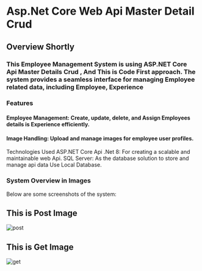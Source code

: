 # Asp.Net Core Web Api Master Detail Crud
## Overview Shortly
### This Employee Management System is using ASP.NET Core Api Master Details Crud , And This is Code First approach. The system provides a seamless interface for managing Employee related data, including Employee, Experience


### Features
#### Employee Management: Create, update, delete, and Assign Employees  details is Experience efficiently.
#### Image Handling: Upload and manage images for employee  user profiles.

Technologies Used
ASP.NET Core Api .Net 8: For creating a scalable and maintainable web Api.
SQL Server: As the database solution to store and manage api data Use Local Database.
### System Overview in Images
<span>Below are some screenshots of the system:
</span>
## This is Post Image
![post](https://github.com/user-attachments/assets/11abdcc9-88bd-4f9e-b766-31977da198c7)

## This is Get Image
![get](https://github.com/user-attachments/assets/5b753be0-0c66-44c2-a994-43bc7413231e)

